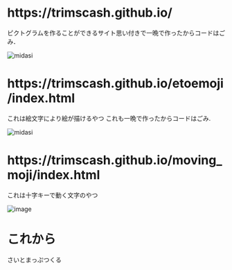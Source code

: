 

<h1>https://trimscash.github.io/</h1>
ピクトグラムを作ることができるサイト思い付きで一晩で作ったからコードはごみ．

![midasi](https://user-images.githubusercontent.com/42578480/129274042-92c86dfe-4fcd-4779-9474-8ac4117d1ae9.png)

<h1>https://trimscash.github.io/etoemoji/index.html</h1>
これは絵文字により絵が描けるやつ
これも一晩で作ったからコードはごみ.

![midasi](https://user-images.githubusercontent.com/42578480/129273943-db060d2f-9a4f-4828-af4f-989623c27e2d.png)

<h1>https://trimscash.github.io/moving_moji/index.html</h1>
これは十字キーで動く文字のやつ

![image](https://user-images.githubusercontent.com/42578480/132497523-4f69ecbe-36a9-46b4-885d-effbc306e117.png)



<h1>これから</h1>
さいとまっぷつくる
